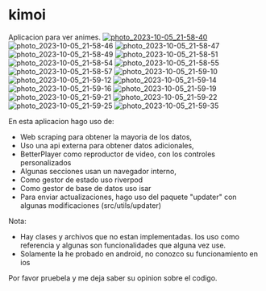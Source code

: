 # kimoi

Aplicacion para ver animes. 
[![photo_2023-10-05_21-58-40](https://github.com/yon30c/kimoi/assets/83658386/bc95eab9-9802-453a-956c-5812c2a13cb8)](https://github.com/yon30c/kimoi/assets/83658386/382cc902-4dd3-4c35-8edc-1e31c4f535a4)
![photo_2023-10-05_21-58-46](https://github.com/yon30c/kimoi/assets/83658386/e48d031d-fdba-4511-aef1-80e17da5befd)
![photo_2023-10-05_21-58-47](https://github.com/yon30c/kimoi/assets/83658386/3600aa5e-bce3-46d3-bf4c-cd16c089c132)
![photo_2023-10-05_21-58-49](https://github.com/yon30c/kimoi/assets/83658386/73c6c052-eb47-426b-95ea-b2397a7c1fad)
![photo_2023-10-05_21-58-51](https://github.com/yon30c/kimoi/assets/83658386/67050858-368b-42f6-b150-814fb75ff37a)
![photo_2023-10-05_21-58-54](https://github.com/yon30c/kimoi/assets/83658386/d3d943f5-80c7-46a4-96ae-234f56f901a9)
![photo_2023-10-05_21-58-55](https://github.com/yon30c/kimoi/assets/83658386/41deac49-d2ce-4421-99f0-4e903f4b4e8f)
![photo_2023-10-05_21-58-57](https://github.com/yon30c/kimoi/assets/83658386/855b75a2-94c1-452f-ad57-8daa74dbd09e)
![photo_2023-10-05_21-59-10](https://github.com/yon30c/kimoi/assets/83658386/221df0ac-0299-4593-b865-6e65019f8442)
![photo_2023-10-05_21-59-12](https://github.com/yon30c/kimoi/assets/83658386/e699c1dc-f6de-474f-b2d3-e84fcd7e455a)
![photo_2023-10-05_21-59-14](https://github.com/yon30c/kimoi/assets/83658386/59ee012b-88a4-48b0-a19e-78e22d157f5c)
![photo_2023-10-05_21-59-16](https://github.com/yon30c/kimoi/assets/83658386/b1aa5230-8cf4-428d-a835-c9fa8f023a15)
![photo_2023-10-05_21-59-19](https://github.com/yon30c/kimoi/assets/83658386/2b4f1b47-8606-4b91-a3b6-b7589e24abbf)
![photo_2023-10-05_21-59-21](https://github.com/yon30c/kimoi/assets/83658386/1476c6ad-f47d-49b1-b237-477ffcc87c11)
![photo_2023-10-05_21-59-22](https://github.com/yon30c/kimoi/assets/83658386/a3ed5b52-7372-45cb-a61f-f362d9715be9)
![photo_2023-10-05_21-59-25](https://github.com/yon30c/kimoi/assets/83658386/6f9a0b1c-57b5-40fb-8fcc-6bd14acdd0e7)
![photo_2023-10-05_21-59-35](https://github.com/yon30c/kimoi/assets/83658386/f7ae7ee3-dfe3-464d-a0eb-020161f1de03)



En esta aplicacion hago uso de:

- Web scraping para obtener la mayoria de los datos,
- Uso una api externa para obtener datos adicionales,
- BetterPlayer como reproductor de video, con los controles personalizados
- Algunas secciones usan un navegador interno,
- Como gestor de estado uso riverpod
- Como gestor de base de datos uso isar
- Para enviar actualizaciones, hago uso del paquete "updater" con algunas modificaciones (src/utils/updater)

Nota: 
- Hay clases y archivos que no estan implementadas. los uso como referencia
y algunas son funcionalidades que alguna vez use.
- Solamente la he probado en android, no conozco su funcionamiento en ios

Por favor pruebela y me deja saber su opinion sobre el codigo.
